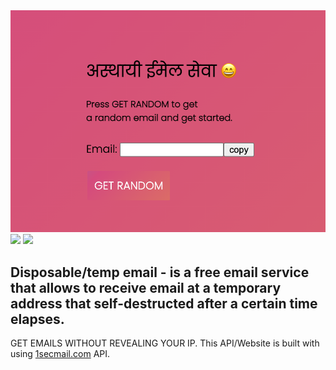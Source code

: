 
<img src='https://github.com/Mantra27/temp-mail-nodejs/blob/main/.ignore/Screenshot%202021-11-17%20at%2012.23.12%20AM.png?raw=true'>
<a><img src='https://img.shields.io/tokei/lines/github/mantra27/temp-mail-nodejs'></a>
<a><img src='https://img.shields.io/github/commit-activity/y/mantra27/temp-mail-nodejs'></a>
 <h2>Disposable/temp email - is a free email service that allows to receive email at a temporary address that self-destructed after a certain time elapses.</h2>
GET EMAILS WITHOUT REVEALING YOUR IP.
 This API/Website is built with using <a href="https://www.1secmail.com/">1secmail.com</a> API.

